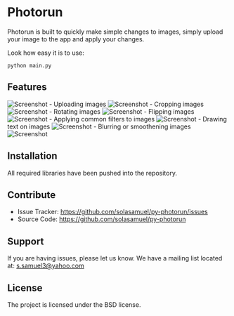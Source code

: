 Photorun
========

Photorun is built to quickly make simple changes to images,
simply upload your image to the app and apply your changes.

Look how easy it is to use:

    python main.py

Features
--------

![Screenshot](./screenshots/blank.png)
    - Uploading images
![Screenshot](./screenshots/uploaded.png)
    - Cropping images
![Screenshot](./screenshots/cropped.png)
    - Rotating images
![Screenshot](./screenshots/rotated.png)
    - Flipping images
![Screenshot](./screenshots/flipped.png)
    - Applying common filters to images
![Screenshot](./screenshots/erosion_filter.png)
    - Drawing text on images
![Screenshot](./screenshots/draw_text.png)
    - Blurring or smoothening images
![Screenshot](./screenshots/gaussian_blurred.png)

Installation
------------

All required libraries have been pushed into the repository.

Contribute
----------

- Issue Tracker: https://github.com/solasamuel/py-photorun/issues
- Source Code: https://github.com/solasamuel/py-photorun

Support
-------

If you are having issues, please let us know.
We have a mailing list located at: s.samuel3@yahoo.com

License
-------

The project is licensed under the BSD license.